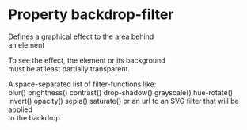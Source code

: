 # Property backdrop-filter

Defines a graphical effect to the area behind  
an element  

To see the effect, the element or its background  
must be at least partially transparent.  

A space-separated list of filter-functions like:  
blur()
brightness()
contrast()
drop-shadow()
grayscale()
hue-rotate()
invert()
opacity()
sepia()
saturate()
or an url to an SVG filter that will be applied  
to the backdrop  
